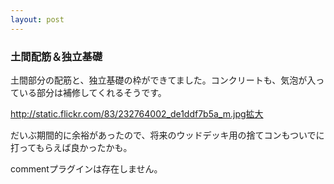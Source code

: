 ```yaml
---
layout: post
---
```

<h3>土間配筋＆独立基礎</h3>
<p>土間部分の配筋と、独立基礎の枠ができてました。コンクリートも、気泡が入っている部分は補修してくれるそうです。</p>
<p><a href="http://static.flickr.com/83/232764002_de1ddf7b5a_m.jpg">http://static.flickr.com/83/232764002_de1ddf7b5a_m.jpg</a><a href="http://flickr.com/photos/yoshimov/232764002/">拡大</a></p>
<p>だいぶ期間的に余裕があったので、将来のウッドデッキ用の捨てコンもついでに打ってもらえば良かったかも。</p>
<p><span class="error">commentプラグインは存在しません。</span> </p>
